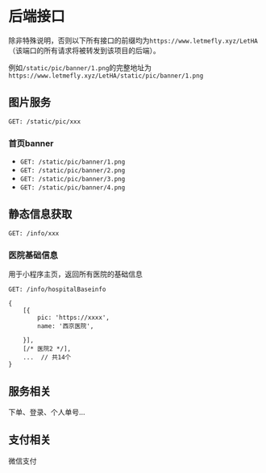 <!--
 * @Author: LetMeFly
 * @Date: 2023-08-15 22:11:19
 * @LastEditors: LetMeFly
 * @LastEditTime: 2023-08-17 16:52:58
-->
# 后端接口

除非特殊说明，否则以下所有接口的前缀均为```https://www.letmefly.xyz/LetHA```（该端口的所有请求将被转发到该项目的后端）。

例如```/static/pic/banner/1.png```的完整地址为```https://www.letmefly.xyz/LetHA/static/pic/banner/1.png```

## 图片服务

```GET: /static/pic/xxx```

### 首页banner

+ ```GET: /static/pic/banner/1.png```
+ ```GET: /static/pic/banner/2.png```
+ ```GET: /static/pic/banner/3.png```
+ ```GET: /static/pic/banner/4.png```

### 

## 静态信息获取

```GET: /info/xxx```

### 医院基础信息

用于小程序主页，返回所有医院的基础信息

```GET: /info/hospitalBaseinfo```

```
{
    [{
        pic: 'https://xxxx',
        name: '西京医院',

    }],
    [/* 医院2 */],
    ...  // 共14个
}
```

## 服务相关

下单、登录、个人单号...

## 支付相关

微信支付
